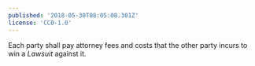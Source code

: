 ```yaml
---
published: '2018-05-30T08:05:08.301Z'
license: 'CC0-1.0'
---
```


Each party shall pay attorney fees and costs that the other party incurs to win a _Lawsuit_ against it.
